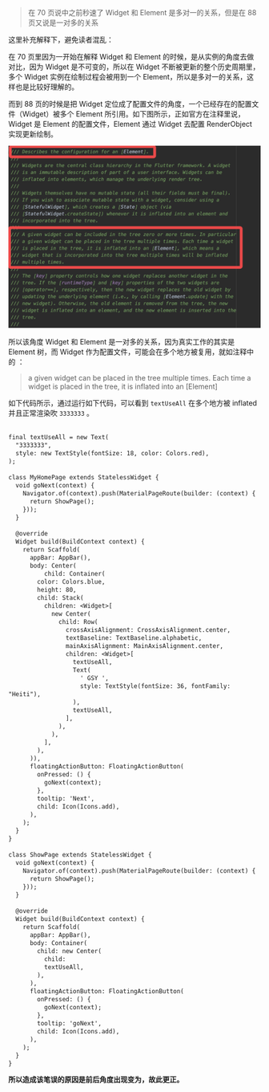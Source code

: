 > 在 70 页说中之前秒速了 Widget 和 Element 是多对一的关系，但是在 88 页又说是一对多的关系

这里补充解释下，避免读者混乱：

在 70 页里因为一开始在解释 Widget 和 Element 的时候，是从实例的角度去做对比，因为 Widget 是不可变的，所以在 Widget 不断被更新的整个历史周期里，多个 Widget 实例在绘制过程会被用到一个 Element，所以是多对一的关系，这样也是比较好理解的。


而到 88 页的时候是把 Widget 定位成了配置文件的角度，一个已经存在的配置文件（Widget）被多个 Element 所引用。如下图所示，正如官方在注释里说，Widget 是 Element 的配置文件，Element 通过 Widget 去配置 RenderObject 实现更新绘制。


![](./3-X1.png)

所以该角度 Widget 和 Element 是一对多的关系，因为真实工作的其实是 Element 树，而 Widget 作为配置文件，可能会在多个地方被复用，就如注释中的 ：

>  a given widget can be placed in the tree multiple times. Each time a widget is placed in the tree, it is inflated into an [Element]


如下代码所示，通过运行如下代码，可以看到 `textUseAll` 在多个地方被 inflated 并且正常渲染吹 `3333333` 。

```

final textUseAll = new Text(
  "3333333",
  style: new TextStyle(fontSize: 18, color: Colors.red),
);

class MyHomePage extends StatelessWidget {
  void goNext(context) {
    Navigator.of(context).push(MaterialPageRoute(builder: (context) {
      return ShowPage();
    }));
  }

  @override
  Widget build(BuildContext context) {
    return Scaffold(
      appBar: AppBar(),
      body: Center(
          child: Container(
        color: Colors.blue,
        height: 80,
        child: Stack(
          children: <Widget>[
            new Center(
              child: Row(
                crossAxisAlignment: CrossAxisAlignment.center,
                textBaseline: TextBaseline.alphabetic,
                mainAxisAlignment: MainAxisAlignment.center,
                children: <Widget>[
                  textUseAll,
                  Text(
                    ' GSY ',
                    style: TextStyle(fontSize: 36, fontFamily: "Heiti"),
                  ),
                  textUseAll,
                ],
              ),
            ),
          ],
        ),
      )),
      floatingActionButton: FloatingActionButton(
        onPressed: () {
          goNext(context);
        },
        tooltip: 'Next',
        child: Icon(Icons.add),
      ),
    );
  }
}

class ShowPage extends StatelessWidget {
  void goNext(context) {
    Navigator.of(context).push(MaterialPageRoute(builder: (context) {
      return ShowPage();
    }));
  }

  @override
  Widget build(BuildContext context) {
    return Scaffold(
      appBar: AppBar(),
      body: Container(
        child: new Center(
          child:
          textUseAll,
        ),
      ),
      floatingActionButton: FloatingActionButton(
        onPressed: () {
          goNext(context);
        },
        tooltip: 'goNext',
        child: Icon(Icons.add),
      ),
    );
  }
}

```

**所以造成该笔误的原因是前后角度出现变为，故此更正。**
